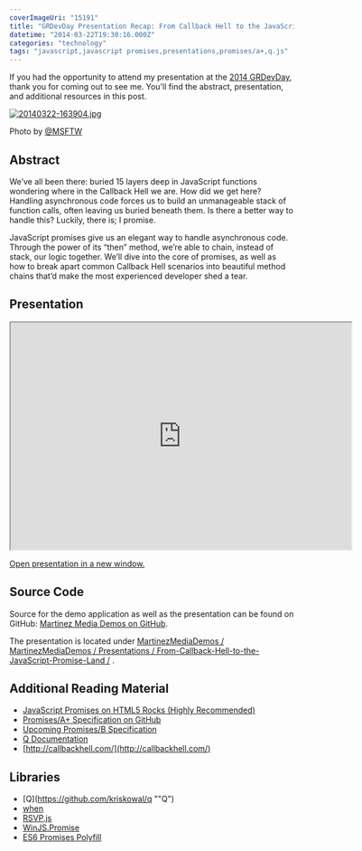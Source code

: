 ```yaml
---
coverImageUri: "15191"
title: "GRDevDay Presentation Recap: From Callback Hell to the JavaScript \"Promise\" Land"
datetime: "2014-03-22T19:30:16.000Z"
categories: "technology"
tags: "javascript,javascript promises,presentations,promises/a+,q.js"
---
```


If you had the opportunity to attend my presentation at the [2014 GRDevDay](http://grdevday.org/), thank you for coming out to see me. You'll find the abstract, presentation, and additional resources in this post.

[![20140322-163904.jpg](http://assets.brandonmartinez.com/brandonmartinez/2014/03/20140322-163904.jpg)](http://assets.brandonmartinez.com/brandonmartinez/2014/03/20140322-163904.jpg)

Photo by [@MSFTW](http://www.twitter.com/MSFTW)

## Abstract

We’ve all been there: buried 15 layers deep in JavaScript functions wondering where in the Callback Hell we are. How did we get here? Handling asynchronous code forces us to build an unmanageable stack of function calls, often leaving us buried beneath them. Is there a better way to handle this? Luckily, there is; I promise.

JavaScript promises give us an elegant way to handle asynchronous code. Through the power of its “then” method, we’re able to chain, instead of stack, our logic together. We’ll dive into the core of promises, as well as how to break apart common Callback Hell scenarios into beautiful method chains that’d make the most experienced developer shed a tear.

## Presentation

<iframe src="http://martinezmediademos.azurewebsites.net/Presentations/From-Callback-Hell-to-the-JavaScript-Promise-Land/slides/#/" height="402" width="604"></iframe>

[Open presentation in a new window.](http://martinezmediademos.azurewebsites.net/Presentations/From-Callback-Hell-to-the-JavaScript-Promise-Land/slides/#/)

## Source Code

Source for the demo application as well as the presentation can be found on GitHub: [Martinez Media Demos on GitHub](https://github.com/brandonmartinez/MartinezMediaDemos).

The presentation is located under [MartinezMediaDemos / MartinezMediaDemos / Presentations / From-Callback-Hell-to-the-JavaScript-Promise-Land /](https://github.com/brandonmartinez/MartinezMediaDemos/tree/master/MartinezMediaDemos/Presentations/From-Callback-Hell-to-the-JavaScript-Promise-Land) .

## Additional Reading Material

- [JavaScript Promises on HTML5 Rocks (Highly Recommended)](http://www.html5rocks.com/en/tutorials/es6/promises/)
- [Promises/A+ Specification on GitHub](https://github.com/promises-aplus/promises-spec)
- [Upcoming Promises/B Specification](http://wiki.commonjs.org/wiki/Promises/B)
- [Q Documentation](http://documentup.com/kriskowal/q/)
- [http://callbackhell.com/](http://callbackhell.com/)

## Libraries

- [Q](https://github.com/kriskowal/q ""Q")
- [when](https://github.com/cujojs/when "when on GitHub")
- [RSVP.js](https://github.com/tildeio/rsvp.js "RSVP on GitHub")
- [WinJS.Promise](http://msdn.microsoft.com/en-us/library/windows/apps/br211867.aspx "WinJS.Promise object on MSDN")
- [ES6 Promises Polyfill](https://github.com/jakearchibald/es6-promise#readme "ES6 Promises Polyfill")
